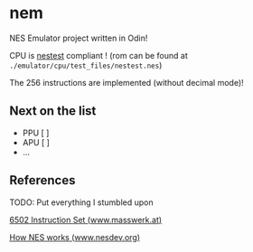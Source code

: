 # nem
NES Emulator project written in Odin!

CPU is [nestest](https://github.com/christopherpow/nes-test-roms/blob/master/other/nestest.txt) compliant ! (rom can be found at `./emulator/cpu/test_files/nestest.nes`)

The 256 instructions are implemented (without decimal mode)!

## Next on the list

- PPU [ ]
- APU [ ]
- ...

## References

TODO: Put everything I stumbled upon

[6502 Instruction Set (www.masswerk.at)](https://www.masswerk.at/6502/6502_instruction_set.html)

[How NES works (www.nesdev.org)](https://www.nesdev.org/NESDoc.pdf)